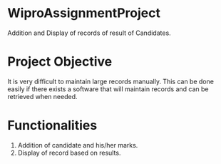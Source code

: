 # WiproAssignmentProject
Addition and Display of records of result of Candidates.
# Project Objective
It is very difficult to maintain large records manually. This can be done easily if there exists a software that will maintain records and can be retrieved when needed.
# Functionalities
1. Addition of candidate and his/her marks.
2. Display of record based on results.
